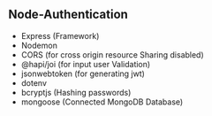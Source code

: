 ## Node-Authentication

- Express (Framework)
- Nodemon
- CORS (for cross origin resource Sharing disabled)
- @hapi/joi (for input user Validation)
- jsonwebtoken (for generating jwt)
- dotenv
- bcryptjs (Hashing passwords)
- mongoose (Connected MongoDB Database)
